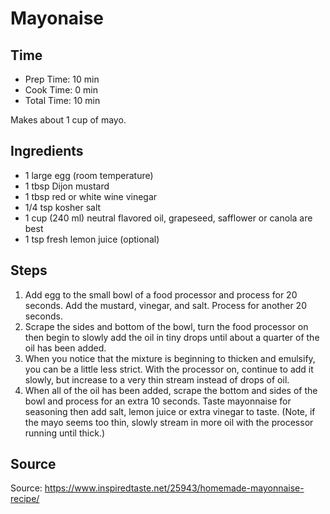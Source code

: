 # Mayonaise

## Time

- Prep Time: 10 min
- Cook Time: 0 min
- Total Time: 10 min

Makes about 1 cup of mayo.

## Ingredients

- 1 large egg (room temperature)
- 1 tbsp Dijon mustard
- 1 tbsp red or white wine vinegar
- 1/4 tsp kosher salt
- 1 cup (240 ml) neutral flavored oil, grapeseed, safflower or canola are best
- 1 tsp fresh lemon juice (optional)

## Steps

1. Add egg to the small bowl of a food processor and process for 20 seconds. Add the mustard, vinegar, and salt. Process for another 20 seconds.
2. Scrape the sides and bottom of the bowl, turn the food processor on then begin to slowly add the oil in tiny drops until about a quarter of the oil has been added.
3. When you notice that the mixture is beginning to thicken and emulsify, you can be a little less strict. With the processor on, continue to add it slowly, but increase to a very thin stream instead of drops of oil.
4. When all of the oil has been added, scrape the bottom and sides of the bowl and process for an extra 10 seconds. Taste mayonnaise for seasoning then add salt, lemon juice or extra vinegar to taste. (Note, if the mayo seems too thin, slowly stream in more oil with the processor running until thick.)

## Source

Source: <https://www.inspiredtaste.net/25943/homemade-mayonnaise-recipe/>
